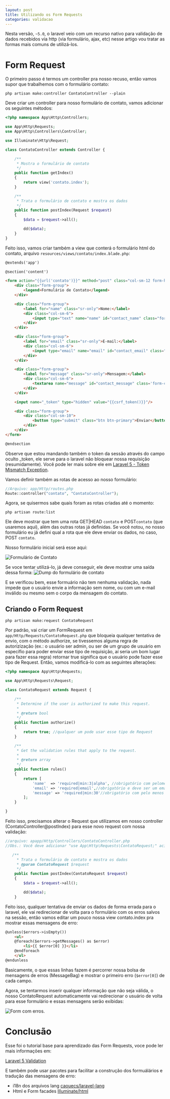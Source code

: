 ```yaml
---
layout: post
title: Utilizando os Form Requests
categories: validacao
---
```


Nesta versão, `~5.0`, o laravel veio com um recurso nativo para validação de dados recebidos via http (via formulário, ajax, etc) nesse artigo vou tratar as formas mais comuns de utilizá-los.

# Form Request

O primeiro passo é termos um controller pra nosso recuso, então vamos supor que trabalhemos com o formulário contato:

```shell
php artisan make:controller ContatoController --plain
```

Deve criar um controller para nosso formulário de contato, vamos adicionar os seguintes métodos:

```php
<?php namespace App\Http\Controllers;

use App\Http\Requests;
use App\Http\Controllers\Controller;

use Illuminate\Http\Request;

class ContatoController extends Controller {

    /**
     * Mostra o formulário de contato
     */
    public function getIndex()
    {
        return view('contato.index');
    }

    /**
     * Trata o formulário de contato e mostra os dados
     */
    public function postIndex(Request $request)
    {
        $data = $request->all();

        dd($data);
    }
}

```

Feito isso, vamos criar também a view que conterá o formulário html do contato, arquivo `resources/views/contato/index.blade.php`:

```html
@extends('app')

@section('content')

<form action="{{url('contato')}}" method="post" class="col-sm-12 form-horizontal" role="form">
    <div class="form-group">
        <legend>Formulário de Contato</legend>
    </div>

    <div class="form-group">
        <label for="name" class="sr-only">Nome:</label>
        <div class="col-sm-6">
            <input type="text" name="name" id="contact_name" class="form-control" placeholder="Digite seu nome">
        </div>
    </div>

    <div class="form-group">
        <label for="email" class="sr-only">E-mail:</label>
        <div class="col-sm-6">
            <input type="email" name="email" id="contact_email" class="form-control" placeholder="Digite seu email">
        </div>
    </div>

    <div class="form-group">
        <label for="message" class="sr-only">Mensagem:</label>
        <div class="col-sm-6">
            <textarea name="message" id="contact_message" class='form-control' rows="5" style="resize:none" placeholder="Digite sua mensagem..."></textarea>
        </div>
    </div>

    <input name="_token" type="hidden" value="{{csrf_token()}}"/>

    <div class="form-group">
        <div class="col-sm-10">
            <button type="submit" class="btn btn-primary">Enviar</button>
        </div>
    </div>
</form>

@endsection
```

Observe que estou mandando também o token da sessão através do campo oculto _token, ele serve para o laravel não bloquear nossa requisição (resumidamente). Você pode ler mais sobre ele em [Laravel 5 - Token Mismatch Exception](http://blog.vluzrmos.com.br/laravel5-token-mismatch-exception).

Vamos definir também as rotas de acesso ao nosso formulário:
```php
//Arquivo: app/Http/routes.php
Route::controller("contato", "ContatoController");
```

Agora, se quisermos sabe quais foram as rotas criadas até o momento:

```shell
php artisan route:list
```

Ele deve mostrar que tem uma rota GET|HEAD `contato` e POST`contato` (que usaremos aqui), além das outras rotas já definidas. Se você notou, no nosso formulário eu já defini qual a rota que ele deve enviar os dados, no caso, POST `contato`.

Nosso formulário inicial será esse aqui:

![Formulário de Contato](http://i.imgur.com/6pwGcvu.png)


Se voce tentar utilizá-lo, já deve conseguir, ele deve mostrar uma saída dessa forma:
![Dump do formulário de contato](http://i.imgur.com/1HYp9Mq.png) 

E se verificou bem, esse formuário não tem nenhuma validação, nada impede que o usuário envie a informação sem nome, ou com um e-mail inválido ou mesmo sem o corpo da mensagem do contato.

## Criando o Form Request

```shell
php artisan make:request ContatoRequest
```

Por padrão, vai criar um FormRequest em `app/Http/Requests/ContatoRequest.php` que bloqueia qualquer tentativa de envio, com o método authorize, se tivessemos alguma regra de autorizização (ex.: o usuário ser admin, ou ser de um grupo de usuário em específio para poder enviar esse tipo de requisição, aí seria um bom lugar para fazer essa regra) retornar true significa que o usuário pode fazer esse tipo de Request. Então, vamos modificá-lo com as seguintes alterações:

```php
<?php namespace App\Http\Requests;

use App\Http\Requests\Request;

class ContatoRequest extends Request {

    /**
     * Determine if the user is authorized to make this request.
     *
     * @return bool
     */
    public function authorize()
    {
        return true; //qualquer um pode usar esse tipo de Request
    }

    /**
     * Get the validation rules that apply to the request.
     *
     * @return array
     */
    public function rules()
    {
        return [
            'name'  => 'required|min:3|alpha', //obrigatório com pelomenos 3 caracteres alfabéticos
            'email' => 'required|email',//obrigatório e deve ser um email
            'message' => 'required|min:30'//obrigatório com pelo menos 30 caracteres
        ];
    }

}

```

Feito isso, precisamos alterar o Request que utilizamos em nosso controller (ContatoController@postIndex) para esse novo request com nossa validação:

```php 
//arquivo: apapp/Http/Controllers/ContatoController.php
//Obs.: Você deve adicionar "use App\Http\Requests\ContatoRequest;" acima da definição da classe

   /**
     * Trata o formulário de contato e mostra os dados
     * @param ContatoRequest $request
     */
    public function postIndex(ContatoRequest $request)
    {
        $data = $request->all();

        dd($data);
    }

```

Feito isso, qualquer tentativa de enviar os dados de forma errada para o laravel, ele vai redirecionar de volta para o formulário com os erros salvos na sessão, então vamos editar um pouco nossa view contato.index pra mostrar essas mensagens de erro:

```html
@unless($errors->isEmpty())
    <ul>
    @foreach($errors->getMessages() as $error)
        <li>{{ $error[0] }}</li>
    @endforeach
    </ul>
@endunless
``` 

Basicamente, o que essas linhas fazem é percorrer nossa bolsa de mensagens de erros (MessageBag) e mostrar o primeiro erro (`$error[0]`) de cada campo.

Agora, se tentarmos inserir qualquer informação que não seja válida, o nosso ContatoRequest automaticamente vai redirecionar o usuário de volta para esse formulário e essas mensagens serão exibidas:

![Form com erros.](http://i.imgur.com/mdEktdc.png) 

# Conclusão

Esse foi o tutorial base para aprendizado das Form Requests, voce pode ler mais informações em:

[Laravel 5 Validation](http://laravel.com/docs/5.0/validation) 

E também pode usar pacotes para facilitar a construção dos formuálários e tradução das mensagens de erro:

* i18n dos arquivos lang [caouecs/laravel-lang](https://github.com/caouecs/Laravel-lang) 
* Html e Form facades [Illuminate/html](https://github.com/illuminate/html) 
